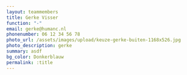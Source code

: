 ```yaml
---
layout: teammembers
title: Gerke Visser
function: "-"
email: gerke@humanc.nl
phonenumber: 06 12 34 56 78
photo_url: /assets/images/upload/keuze-gerke-buiten-1168x526.jpg
photo_description: gerke
summary: a﻿sdf
bg_color: Donkerblauw
permalink: :title
---
```

